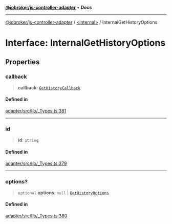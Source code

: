 [**@iobroker/js-controller-adapter**](../../README.md) • **Docs**

***

[@iobroker/js-controller-adapter](../../globals.md) / [\<internal\>](../README.md) / InternalGetHistoryOptions

# Interface: InternalGetHistoryOptions

## Properties

### callback

> **callback**: [`GetHistoryCallback`](../type-aliases/GetHistoryCallback.md)

#### Defined in

[adapter/src/lib/\_Types.ts:381](https://github.com/ioBroker/ioBroker.js-controller/blob/ebf87a343c9c866aa4a5e7b77c2c13760c514a2e/packages/adapter/src/lib/_Types.ts#L381)

***

### id

> **id**: `string`

#### Defined in

[adapter/src/lib/\_Types.ts:379](https://github.com/ioBroker/ioBroker.js-controller/blob/ebf87a343c9c866aa4a5e7b77c2c13760c514a2e/packages/adapter/src/lib/_Types.ts#L379)

***

### options?

> `optional` **options**: `null` \| [`GetHistoryOptions`](GetHistoryOptions.md)

#### Defined in

[adapter/src/lib/\_Types.ts:380](https://github.com/ioBroker/ioBroker.js-controller/blob/ebf87a343c9c866aa4a5e7b77c2c13760c514a2e/packages/adapter/src/lib/_Types.ts#L380)
